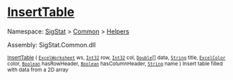 # [InsertTable](./ExcelHelper-100663990.md)

Namespace: [SigStat]() > [Common](./../../README.md) > [Helpers](./../README.md)

Assembly: SigStat.Common.dll

<sub>[InsertTable](./ExcelHelper-100663990.md) ( [`ExcelWorksheet`](./ExcelHelper-100663990.md) ws, [`Int32`](https://docs.microsoft.com/en-us/dotnet/api/System.Int32) row, [`Int32`](https://docs.microsoft.com/en-us/dotnet/api/System.Int32) col, [`Double`](https://docs.microsoft.com/en-us/dotnet/api/System.Double)[] data, [`String`](https://docs.microsoft.com/en-us/dotnet/api/System.String) title, [`ExcelColor`](./../Excel/ExcelColor.md) color, [`Boolean`](https://docs.microsoft.com/en-us/dotnet/api/System.Boolean) hasRowHeader, [`Boolean`](https://docs.microsoft.com/en-us/dotnet/api/System.Boolean) hasColumnHeader, [`String`](https://docs.microsoft.com/en-us/dotnet/api/System.String) name )         Insert table filled with data from a 2D array</sub>
